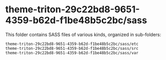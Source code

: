 # theme-triton-29c22bd8-9651-4359-b62d-f1be48b5c2bc/sass

This folder contains SASS files of various kinds, organized in sub-folders:

    theme-triton-29c22bd8-9651-4359-b62d-f1be48b5c2bc/sass/etc
    theme-triton-29c22bd8-9651-4359-b62d-f1be48b5c2bc/sass/src
    theme-triton-29c22bd8-9651-4359-b62d-f1be48b5c2bc/sass/var

